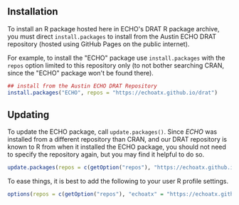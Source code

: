 ## Installation

To install an R package hosted here in ECHO's DRAT R package archive, you must direct `install.packages` to install from the Austin ECHO DRAT repository (hosted using GitHub Pages on the public internet).

For example, to install the "ECHO" package use `install.packages` with the `repos` option limited to this repository only (to not bother searching CRAN, since the "ECHO" package won't be found there).

``` r
## install from the Austin ECHO DRAT Repository
install.packages("ECHO", repos = "https://echoatx.github.io/drat")
```

## Updating

To update the ECHO package, call `update.packages()`. Since *ECHO* was installed from a different repository than CRAN, and our DRAT repository is known to R from when it installed the ECHO package, you should not need to specify the repository again, but you may find it helpful to do so.

``` r
update.packages(repos = c(getOption("repos"), "https://echoatx.github.io/drat"))
```

To ease things, it is best to add the following to your user R profile settings.

``` r
options(repos = c(getOption("repos"), "echoatx" = "https://echoatx.github.io/drat"))
```
